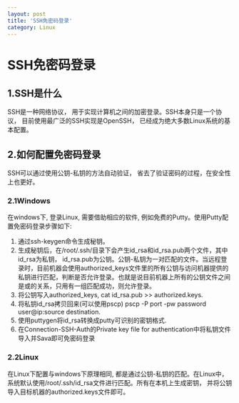 ```yaml
---
layout: post
title: 'SSH免密码登录'
category: Linux
---
```


# SSH免密码登录

## 1.SSH是什么

SSH是一种网络协议， 用于实现计算机之间的加密登录。SSH本身只是一个协议， 目前使用最广泛的SSH实现是OpenSSH， 已经成为绝大多数Linux系统的基本配置。

## 2.如何配置免密码登录

SSH可以通过使用公钥-私钥的方法自动验证， 省去了验证密码的过程，在安全性上也更好。

### 2.1Windows

在windows下, 登录Linux, 需要借助相应的软件, 例如免费的Putty。使用Putty配置免密码登录步骤如下:
1. 通过ssh-keygen命令生成秘钥。
2. 生成秘钥后，在/root/.ssh/目录下会产生id_rsa和id_rsa.pub两个文件，其中id_rsa为私钥， id_rsa.pub为公钥。公钥-私钥为一对匹配的文件。当远程登录时，目前机器会使用authorized_keys文件里的所有公钥与访问机器提供的私钥进行匹配，判断是否允许登录。也就是说目前机器上所有的公钥文件之间是或的关系，只用有一组匹配成功，则允许登录。
3. 将公钥写入authorized_keys, cat id_rsa.pub >> authorized.keys.
4. 将私钥id_rsa拷贝回来(可以使用pscp) pscp -P port  -pw password user@ip:source destination.
5. 使用puttygen将id_rsa转换成putty可识别的密钥格式.
6. 在Connection-SSH-Auth的Private key file for authentication中将私钥文件导入并Sava即可免密码登录

### 2.2Linux
在Linux下配置与windows下原理相同, 都是通过公钥-私钥的匹配。在Linux中，系统默认使用/root/.ssh/id_rsa文件进行匹配。所有在本机上生成密钥， 并将公钥导入目标机器的authorized.keys文件即可。

